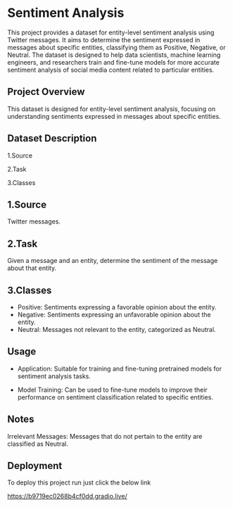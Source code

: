 
# Sentiment Analysis

This project provides a dataset for entity-level sentiment analysis using Twitter messages. It aims to determine the sentiment expressed in messages about specific entities, classifying them as Positive, Negative, or Neutral. The dataset is designed to help data scientists, machine learning engineers, and researchers train and fine-tune models for more accurate sentiment analysis of social media content related to particular entities.


## Project Overview
   
This dataset is designed for entity-level sentiment analysis, focusing on understanding sentiments expressed in messages about specific entities.
## Dataset Description

1.Source

2.Task

3.Classes
## 1.Source

Twitter messages.
## 2.Task
 
Given a message and an entity, determine the sentiment of the message about that entity.
## 3.Classes

* Positive: Sentiments expressing a favorable opinion about the entity.
* Negative: Sentiments expressing an unfavorable opinion about the entity.
* Neutral: Messages not relevant to the entity, categorized as Neutral.
## Usage

* Application: Suitable for training and fine-tuning pretrained models for sentiment analysis tasks.

* Model Training: Can be used to fine-tune models to improve their performance on sentiment classification related to specific entities.
## Notes

Irrelevant Messages: Messages that do not pertain to the entity are classified as Neutral.
## Deployment

To deploy this project run just click the below link

https://b9719ec0268b4cf0dd.gradio.live/

